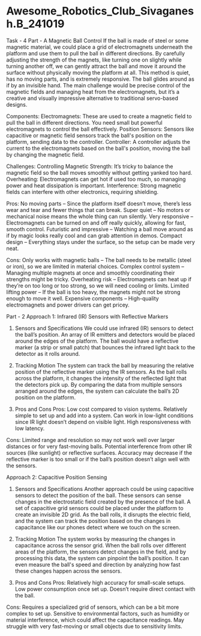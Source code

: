 # Awesome_Robotics_Club_Sivaganesh.B_241019
Task -  4
Part - A
Magnetic Ball Control
	If the ball is made of steel or some magnetic material, we could place a grid of electromagnets underneath the platform and use them to pull the ball in different directions. By carefully adjusting the strength of the magnets, like turning one on slightly while turning another off, we can gently attract the ball and move it around the surface without physically moving the platform at all. This method is quiet, has no moving parts, and is extremely responsive. The ball glides around as if by an invisible hand. The main challenge would be precise control of the magnetic fields and managing heat from the electromagnets, but it’s a creative and visually impressive alternative to traditional servo-based designs.

Components:
Electromagnets:
These are used to create a magnetic field to pull the ball in different directions. You need small but powerful electromagnets to control the ball effectively.
Position Sensors:
Sensors like capacitive or magnetic field sensors track the ball's position on the platform, sending data to the controller.
Controller:
A controller adjusts the current to the electromagnets based on the ball's position, moving the ball by changing the magnetic field.

Challenges:
Controlling Magnetic Strength:
It’s tricky to balance the magnetic field so the ball moves smoothly without getting yanked too hard.
Overheating:
Electromagnets can get hot if used too much, so managing power and heat dissipation is important.
Interference:
Strong magnetic fields can interfere with other electronics, requiring shielding.

Pros:
No moving parts – Since the platform itself doesn’t move, there’s less wear and tear and fewer things that can break.
Super quiet – No motors or mechanical noise means the whole thing can run silently.
Very responsive – Electromagnets can be turned on and off really quickly, allowing for fast, smooth control.
Futuristic and impressive – Watching a ball move around as if by magic looks really cool and can grab attention in demos.
Compact design – Everything stays under the surface, so the setup can be made very neat.

Cons:
Only works with magnetic balls – The ball needs to be metallic (steel or iron), so we are limited in material choices.
Complex control system – Managing multiple magnets at once and smoothly coordinating their strengths might be tricky.
Overheating risk – Electromagnets can heat up if they’re on too long or too strong, so we will need cooling or limits.
Limited lifting power – If the ball is too heavy, the magnets might not be strong enough to move it well.
Expensive components – High-quality electromagnets and power drivers can get pricey.

Part - 2
Approach 1: Infrared (IR) Sensors with Reflective Markers
1. Sensors and Specifications
We could use infrared (IR) sensors to detect the ball’s position. An array of IR emitters and detectors would be placed around the edges of the platform. The ball would have a reflective marker (a strip or small patch) that bounces the infrared light back to the detector as it rolls around.

2. Tracking Motion
The system can track the ball by measuring the relative position of the reflective marker using the IR sensors. As the ball rolls across the platform, it changes the intensity of the reflected light that the detectors pick up. By comparing the data from multiple sensors arranged around the edges, the system can calculate the ball’s 2D position on the platform.

4. Pros and Cons
Pros:
Low cost compared to vision systems.
Relatively simple to set up and add into a system.
Can work in low-light conditions since IR light doesn’t depend on visible light.
High responsiveness with low latency.

Cons:
Limited range and resolution so may not work well over larger distances or for very fast-moving balls.
Potential interference from other IR sources (like sunlight) or reflective surfaces.
Accuracy may decrease if the reflective marker is too small or if the ball’s position doesn’t align well with the sensors.

Approach 2: Capacitive Position Sensing
1. Sensors and Specifications
Another approach could be using capacitive sensors to detect the position of the ball. These sensors can sense changes in the electrostatic field created by the presence of the ball. A set of capacitive grid sensors could be placed under the platform to create an invisible 2D grid. As the ball rolls, it disrupts the electric field, and the system can track the position based on the changes in capacitance like our phones detect where we touch on the screen.

2. Tracking Motion
The system works by measuring the changes in capacitance across the sensor grid. When the ball rolls over different areas of the platform, the sensors detect changes in the field, and by processing this data, the system can pinpoint the ball’s position. It can even measure the ball's speed and direction by analyzing how fast these changes happen across the sensors.

3. Pros and Cons
Pros:
Relatively high accuracy for small-scale setups.
Low power consumption once set up.
Doesn’t require direct contact with the ball.

Cons:
Requires a specialized grid of sensors, which can be a bit more complex to set up.
Sensitive to environmental factors, such as humidity or material interference, which could affect the capacitance readings.
May struggle with very fast-moving or small objects due to sensitivity limits.
